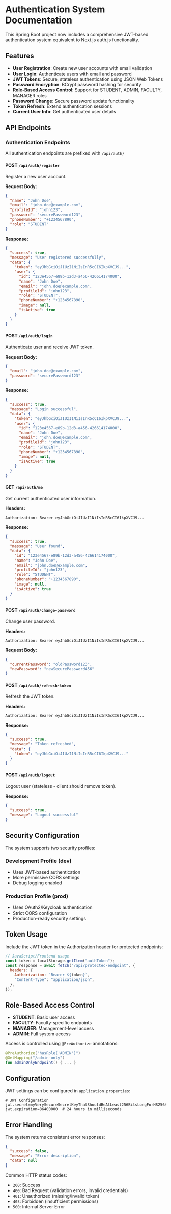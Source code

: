 # Authentication System Documentation

This Spring Boot project now includes a comprehensive JWT-based authentication system equivalent to Next.js auth.js functionality.

## Features

- **User Registration**: Create new user accounts with email validation
- **User Login**: Authenticate users with email and password
- **JWT Tokens**: Secure, stateless authentication using JSON Web Tokens
- **Password Encryption**: BCrypt password hashing for security
- **Role-Based Access Control**: Support for STUDENT, ADMIN, FACULTY, MANAGER roles
- **Password Change**: Secure password update functionality
- **Token Refresh**: Extend authentication sessions
- **Current User Info**: Get authenticated user details

## API Endpoints

### Authentication Endpoints

All authentication endpoints are prefixed with `/api/auth/`

#### POST `/api/auth/register`

Register a new user account.

**Request Body:**

```json
{
  "name": "John Doe",
  "email": "john.doe@example.com",
  "profileId": "john123",
  "password": "securePassword123",
  "phoneNumber": "+1234567890",
  "role": "STUDENT"
}
```

**Response:**

```json
{
  "success": true,
  "message": "User registered successfully",
  "data": {
    "token": "eyJhbGciOiJIUzI1NiIsInR5cCI6IkpXVCJ9...",
    "user": {
      "id": "123e4567-e89b-12d3-a456-426614174000",
      "name": "John Doe",
      "email": "john.doe@example.com",
      "profileId": "john123",
      "role": "STUDENT",
      "phoneNumber": "+1234567890",
      "image": null,
      "isActive": true
    }
  }
}
```

#### POST `/api/auth/login`

Authenticate user and receive JWT token.

**Request Body:**

```json
{
  "email": "john.doe@example.com",
  "password": "securePassword123"
}
```

**Response:**

```json
{
  "success": true,
  "message": "Login successful",
  "data": {
    "token": "eyJhbGciOiJIUzI1NiIsInR5cCI6IkpXVCJ9...",
    "user": {
      "id": "123e4567-e89b-12d3-a456-426614174000",
      "name": "John Doe",
      "email": "john.doe@example.com",
      "profileId": "john123",
      "role": "STUDENT",
      "phoneNumber": "+1234567890",
      "image": null,
      "isActive": true
    }
  }
}
```

#### GET `/api/auth/me`

Get current authenticated user information.

**Headers:**

```
Authorization: Bearer eyJhbGciOiJIUzI1NiIsInR5cCI6IkpXVCJ9...
```

**Response:**

```json
{
  "success": true,
  "message": "User found",
  "data": {
    "id": "123e4567-e89b-12d3-a456-426614174000",
    "name": "John Doe",
    "email": "john.doe@example.com",
    "profileId": "john123",
    "role": "STUDENT",
    "phoneNumber": "+1234567890",
    "image": null,
    "isActive": true
  }
}
```

#### POST `/api/auth/change-password`

Change user password.

**Headers:**

```
Authorization: Bearer eyJhbGciOiJIUzI1NiIsInR5cCI6IkpXVCJ9...
```

**Request Body:**

```json
{
  "currentPassword": "oldPassword123",
  "newPassword": "newSecurePassword456"
}
```

#### POST `/api/auth/refresh-token`

Refresh the JWT token.

**Headers:**

```
Authorization: Bearer eyJhbGciOiJIUzI1NiIsInR5cCI6IkpXVCJ9...
```

**Response:**

```json
{
  "success": true,
  "message": "Token refreshed",
  "data": {
    "token": "eyJhbGciOiJIUzI1NiIsInR5cCI6IkpXVCJ9..."
  }
}
```

#### POST `/api/auth/logout`

Logout user (stateless - client should remove token).

**Response:**

```json
{
  "success": true,
  "message": "Logout successful"
}
```

## Security Configuration

The system supports two security profiles:

### Development Profile (dev)

- Uses JWT-based authentication
- More permissive CORS settings
- Debug logging enabled

### Production Profile (prod)

- Uses OAuth2/Keycloak authentication
- Strict CORS configuration
- Production-ready security settings

## Token Usage

Include the JWT token in the Authorization header for protected endpoints:

```javascript
// JavaScript/Frontend usage
const token = localStorage.getItem("authToken");
const response = await fetch("/api/protected-endpoint", {
  headers: {
    Authorization: `Bearer ${token}`,
    "Content-Type": "application/json",
  },
});
```

## Role-Based Access Control

- **STUDENT**: Basic user access
- **FACULTY**: Faculty-specific endpoints
- **MANAGER**: Management-level access
- **ADMIN**: Full system access

Access is controlled using `@PreAuthorize` annotations:

```kotlin
@PreAuthorize("hasRole('ADMIN')")
@GetMapping("/admin-only")
fun adminOnlyEndpoint() { ... }
```

## Configuration

JWT settings can be configured in `application.properties`:

```properties
# JWT Configuration
jwt.secret=myVerySecureSecretKeyThatShouldBeAtLeast256BitsLongForHS256Algorithm
jwt.expiration=86400000  # 24 hours in milliseconds
```

## Error Handling

The system returns consistent error responses:

```json
{
  "success": false,
  "message": "Error description",
  "data": null
}
```

Common HTTP status codes:

- `200`: Success
- `400`: Bad Request (validation errors, invalid credentials)
- `401`: Unauthorized (missing/invalid token)
- `403`: Forbidden (insufficient permissions)
- `500`: Internal Server Error
